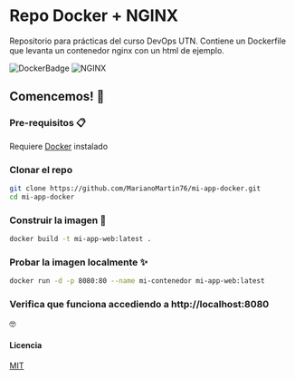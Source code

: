 # Repo Docker + NGINX

Repositorio para prácticas del curso DevOps UTN. Contiene un Dockerfile que levanta un contenedor nginx con un html de ejemplo.


![DockerBadge](https://img.shields.io/badge/docker-257bd6?style=for-the-badge&logo=docker&logoColor=white) ![NGINX](https://img.shields.io/badge/Nginx-009639?logo=nginx&logoColor=white&style=for-the-badge)

## Comencemos! 🚀

### Pre-requisitos 📋

Requiere [Docker](https://docs.docker.com/engine/install/) instalado


### Clonar el repo 

```bash
git clone https://github.com/MarianoMartin76/mi-app-docker.git
cd mi-app-docker
```

### Construir la imagen 🔧


```bash
docker build -t mi-app-web:latest .
```

### Probar la imagen localmente ✨


```bash
docker run -d -p 8080:80 --name mi-contenedor mi-app-web:latest
```

### Verifica que funciona accediendo a http://localhost:8080

🤓

#### Licencia

[MIT](https://choosealicense.com/licenses/mit/)
